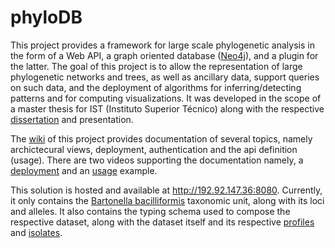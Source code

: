 # phyloDB
This project provides a framework for large scale phylogenetic analysis in the form of a Web API, a graph oriented database ([Neo4j](https://neo4j.com/)), and a plugin for the latter. The goal of this project is to allow the representation of large phylogenetic networks and trees, as well as ancillary data, support queries on such data, and the deployment of algorithms for inferring/detecting patterns and for computing visualizations. It was developed in the scope of a master thesis for IST (Instituto Superior Técnico) along with the respective [dissertation](http://arxiv.org/abs/2012.13363) and presentation.

The [wiki](https://github.com/Brunovski/phyloDB/wiki) of this project provides documentation of several topics, namely archictecural views, deployment, authentication and the api definition (usage). There are two videos supporting the documentation namely, a [deployment](https://www.youtube.com/watch?v=RWTc_ltefgU&feature=youtu.be&fbclid=IwAR28qwjGNMX_r3oAs-cK2z0Mjp1ONiDievc9Q5oRSv1ilIMmQ74NRKSB3Vg) and an [usage](https://www.youtube.com/watch?v=kUmvlAmZSME&feature=youtu.be&fbclid=IwAR2S-xEZIRHidqqsdn0UbyaUr3r631tESYkFG7p-vftayF6evLX9o4yMXNg) example.

This solution is hosted and available at http://192.92.147.36:8080. Currently, it only contains the [Bartonella bacilliformis](https://pubmlst.org/organisms/bartonella-bacilliformis/) taxonomic unit, along with its loci and alleles. It also contains the typing schema used to compose the respective dataset, along with the dataset itself and its respective [profiles](https://rest.pubmlst.org/db/pubmlst_bbacilliformis_seqdef/schemes/1/profiles_csv) and [isolates](https://pubmlst.org/bigsdb?db=pubmlst_bbacilliformis_isolates&page=query).
